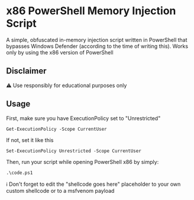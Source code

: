 # x86 PowerShell Memory Injection Script
A simple, obfuscated in-memory injection script written in PowerShell that bypasses Windows Defender (according to the time of writing this). Works only by using the x86 version of PowerShell

## Disclaimer
⚠️ Use responsibly for educational purposes only

## Usage
First, make sure you have ExecutionPolicy set to "Unrestricted"
```
Get-ExecutionPolicy -Scope CurrentUser
```
If not, set it like this
```
Set-ExecutionPolicy Unrestricted -Scope CurrentUser
```
Then, run your script while opening PowerShell x86 by simply:
```
.\code.ps1
```
ℹ️ Don't forget to edit the "shellcode goes here" placeholder to your own custom shellcode or to a msfvenom payload
